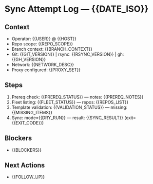 # Sync Attempt Log — {{DATE_ISO}}

## Context
- Operator: {{USER}} @ {{HOST}}
- Repo scope: {{REPO_SCOPE}}
- Branch context: {{BRANCH_CONTEXT}}
- Git: {{GIT_VERSION}} | rsync: {{RSYNC_VERSION}} | gh: {{GH_VERSION}}
- Network: {{NETWORK_DESC}}
- Proxy configured: {{PROXY_SET}}

## Steps
1. Prereq check: {{PREREQ_STATUS}} — notes: {{PREREQ_NOTES}}
2. Fleet listing: {{FLEET_STATUS}} — repos: {{REPOS_LIST}}
3. Template validation: {{VALIDATION_STATUS}} — missing: {{MISSING_ITEMS}}
4. Sync: mode={{DRY_RUN}} — result: {{SYNC_RESULT}} (exit={{EXIT_CODE}})

## Blockers
- {{BLOCKERS}}

## Next Actions
- {{FOLLOW_UP}}
